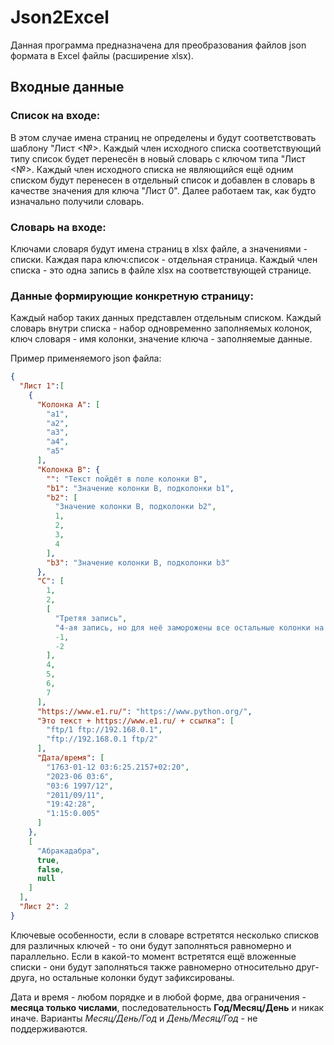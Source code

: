 # Json2Excel
Данная программа предназначена для преобразования файлов json формата в Excel файлы (расширение xlsx).
## Входные данные
### Список на входе:
В этом случае имена страниц не определены и будут соответствовать шаблону "Лист <№>.  Каждый член исходного списка соответствующий типу список будет перенесён в новый словарь с ключом типа "Лист <№>.
Каждый член исходного списка не являющийся ещё одним списком будут перенесен в отдельный список и добавлен в словарь в качестве значения для ключа "Лист 0". Далее работаем так, как будто изначально получили словарь.

### Словарь на входе:
Ключами словаря будут имена страниц в xlsx файле, а значениями - списки. Каждая пара ключ:список - отдельная страница. Каждый член списка - это одна запись в файле xlsx на соответствующей странице.
### Данные формирующие конкретную страницу:
Каждый набор таких данных представлен отдельным списком.
Каждый словарь внутри списка - набор одновременно заполняемых колонок, ключ словаря - имя колонки, значение ключа - заполняемые данные.

Пример применяемого json файла:
```json
{
  "Лист 1":[
    {
      "Колонка A": [
        "a1",
        "a2",
        "a3",
        "a4",
        "a5"
      ],
      "Колонка B": {
        "": "Текст пойдёт в поле колонки B", 
        "b1": "Значение колонки B, подколонки b1", 
        "b2": [
          "Значение колонки B, подколонки b2", 
          1, 
          2, 
          3, 
          4
        ], 
        "b3": "Значение колонки B, подколонки b3"
      },
      "C": [
        1,
        2,
        [
          "Третяя запись", 
          "4-ая запись, но для неё заморожены все остальные колонки на значениях соответствующих 3 записи",
          -1,
          -2
        ],
        4,
        5,
        6,
        7
      ],
      "https://www.e1.ru/": "https://www.python.org/",
      "Это текст + https://www.e1.ru/ + ссылка": [
        "ftp/1 ftp://192.168.0.1", 
        "ftp://192.168.0.1 ftp/2"
      ],
      "Дата/время": [
        "1763-01-12 03:6:25.2157+02:20", 
        "2023-06 03:6", 
        "03:6 1997/12", 
        "2011/09/11", 
        "19:42:28", 
        "1:15:0.005"
      ]
    },
    [
      "Абракадабра", 
      true, 
      false, 
      null
    ]
  ],
  "Лист 2": 2
}
```
Ключевые особенности, если в словаре встретятся несколько списков для различных ключей - то они будут заполняться равномерно и параллельно. Если в какой-то момент встретятся ещё вложенные списки - они будут заполняться также равномерно относительно друг-друга, но остальные колонки будут зафиксированы.

Дата и время - любом порядке и в любой форме, два ограничения - **месяца только числами**, последовательность **Год/Месяц/День** и никак иначе. Варианты *Месяц/День/Год* и *День/Месяц/Год* - не поддерживаются.


